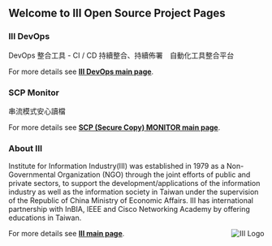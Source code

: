 ## Welcome to III Open Source Project Pages

### III DevOps
DevOps 整合工具 - CI / CD 持續整合、持續佈署　自動化工具整合平台

For more details see **[III DevOps main page](https://www.iiidevops.org)**.


### SCP Monitor
串流模式安心讀檔

For more details see **[SCP (Secure Copy) MONITOR main page](https://iii-org.github.io/scp-monitor)**.


### About III
Institute for Information Industry(III) was established in 1979 as a Non-Governmental Organization (NGO) through the joint efforts of public and private sectors, to support the development/applications of the information industry as well as the information society in Taiwan under the supervision of the Republic of China Ministry of Economic Affairs. III has international partnership with InBIA, IEEE and Cisco Networking Academy by offering educations in Taiwan.

For more details see **[III main page](https://www.iii.org.tw)**.
<img src="https://www.iii.org.tw/assets/images/nav-all/logo.png" alt="III Logo" style="zoom:100%;float:right" />
